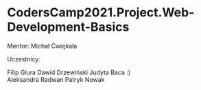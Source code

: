 # CodersCamp2021.Project.Web-Development-Basics

Mentor: Michał Ćwiękała

Uczestnicy:

Filip Glura
Dawid Drzewiński
Judyta Baca :)    
Aleksandra Radwan
Patryk Nowak
